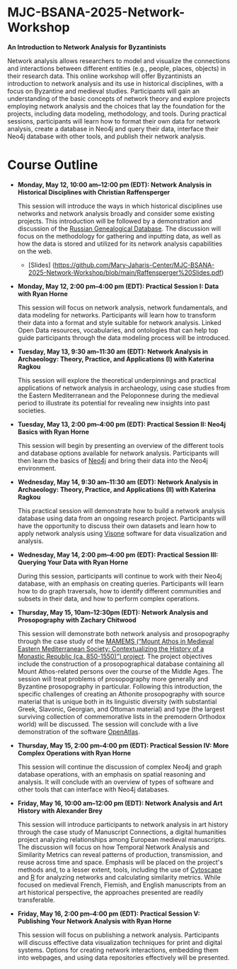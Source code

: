 # MJC-BSANA-2025-Network-Workshop
**An Introduction to Network Analysis for Byzantinists**

Network analysis allows researchers to model and visualize the connections and interactions between different entities (e.g., people, places, objects) in their research data. This online workshop will offer Byzantinists an introduction to network analysis and its use in historical disciplines, with a focus on Byzantine and medieval studies. Participants will gain an understanding of the basic concepts of network theory and explore projects employing network analysis and the choices that lay the foundation for the projects, including data modeling, methodology, and tools. During practical sessions, participants will learn how to format their own data for network analysis, create a database in Neo4j and query their data, interface their Neo4j database with other tools, and publish their network analysis.
# Course Outline
- **Monday, May 12, 10:00 am–12:00 pm (EDT): Network Analysis in Historical Disciplines with Christian Raffensperger**
  
  This session will introduce the ways in which historical disciplines use networks and network analysis broadly and consider some existing projects. This introduction will be followed by a demonstration and discussion of the [Russian Genealogical Database](https://www.gis.huri.harvard.edu/rus-genealogy). The discussion will focus on the methodology for gathering and inputting data, as well as how the data is stored and utilized for its network analysis capabilities on the web.

  - [Slides] (https://github.com/Mary-Jaharis-Center/MJC-BSANA-2025-Network-Workshop/blob/main/Raffensperger%20Slides.pdf)

- **Monday, May 12, 2:00 pm–4:00 pm (EDT): Practical Session I: Data with Ryan Horne**
  
  This session will focus on network analysis, network fundamentals, and data modeling for networks. Participants will learn how to transform their data into a format and style suitable for network analysis. Linked Open Data resources, vocabularies, and ontologies that can help top guide participants through the data modeling process will be introduced.

- **Tuesday, May 13, 9:30 am–11:30 am (EDT): Network Analysis in Archaeology: Theory, Practice, and Applications (I) with Katerina Ragkou**
  
  This session will explore the theoretical underpinnings and practical applications of network analysis in archaeology, using case studies from the Eastern Mediterranean and the Peloponnese during the medieval period to illustrate its potential for revealing new insights into past societies.

- **Tuesday, May 13, 2:00 pm–4:00 pm (EDT): Practical Session II: Neo4j Basics with Ryan Horne**
  
  This session will begin by presenting an overview of the different tools and database options available for network analysis. Participants will then learn the basics of [Neo4j](https://neo4j.com/product/neo4j-graph-database/) and bring their data into the Neo4j environment.

- **Wednesday, May 14, 9:30 am–11:30 am (EDT): Network Analysis in Archaeology: Theory, Practice, and Applications (II) with Katerina Ragkou**

  This practical session will demonstrate how to build a network analysis database using data from an ongoing research project. Participants will have the opportunity to discuss their own datasets and learn how to apply network analysis using [Visone](https://visone.ethz.ch/) software for data visualization and analysis.

- **Wednesday, May 14, 2:00 pm–4:00 pm (EDT): Practical Session III: Querying Your Data with Ryan Horne**
  
  During this session, participants will continue to work with their Neo4j database, with an emphasis on creating queries. Participants will learn how to do graph traversals, how to identify different communities and subsets in their data, and how to perform complex operations.

- **Thursday, May 15, 10am–12:30pm (EDT): Network Analysis and Prosopography with Zachary Chitwood**
  
  This session will demonstrate both network analysis and prosopography through the case study of the [MAMEMS (“Mount Athos in Medieval Eastern Mediterranean Society: Contextualizing the History of a Monastic Republic (ca. 850-1550)”) project](https://discover-mamems.openatlas.eu/). The project objectives include the construction of a prosopographical database containing all Mount Athos-related persons over the course of the Middle Ages. The session will treat problems of prosopography more generally and Byzantine prosopography in particular. Following this introduction, the specific challenges of creating an Athonite prosopography with source material that is unique both in its linguistic diversity (with substantial Greek, Slavonic, Georgian, and Ottoman material) and type (the largest surviving collection of commemorative lists in the premodern Orthodox world) will be discussed. The session will conclude with a live demonstration of the software [OpenAtlas](https://openatlas.eu/).

- **Thursday, May 15, 2:00 pm–4:00 pm (EDT): Practical Session IV: More Complex Operations with Ryan Horne**

  This session will continue the discussion of complex Neo4j and graph database operations, with an emphasis on spatial reasoning and analysis. It will conclude with an overview of types of software and other tools that can interface with Neo4j databases.

- **Friday, May 16, 10:00 am–12:00 pm (EDT): Network Analysis and Art History with Alexander Brey**

  This session will introduce participants to network analysis in art history through the case study of Manuscript Connections, a digital humanities project analyzing relationships among European medieval manuscripts. The discussion will focus on how Temporal Network Analysis and Similarity Metrics can reveal patterns of production, transmission, and reuse across time and space. Emphasis will be placed on the project's methods and, to a lesser extent, tools, including the use of [Cytoscape](https://cytoscape.org/) and [R](https://www.r-project.org/) for analyzing networks and calculating similarity metrics. While focused on medieval French, Flemish, and English manuscripts from an art historical perspective, the approaches presented are readily transferable.

- **Friday, May 16, 2:00 pm–4:00 pm (EDT): Practical Session V: Publishing Your Network Analysis with Ryan Horne**

  This session will focus on publishing a network analysis. Participants will discuss effective data visualization techniques for print and digital systems. Options for creating network interactions, embedding them into webpages, and using data repositories effectively will be presented.
